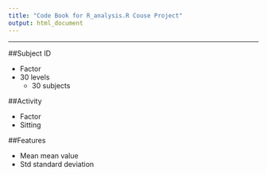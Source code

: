 ```yaml
---
title: "Code Book for R_analysis.R Couse Project"
output: html_document
---  
```

  
  
  
  
---

##Subject ID
* Factor
* 30 levels
  + 30 subjects

##Activity 
* Factor
* Sitting

##Features
* Mean mean value
* Std standard deviation
